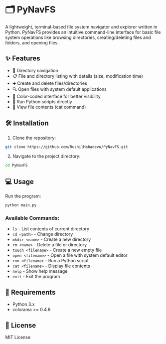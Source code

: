 # 🗂️ PyNavFS

A lightweight, terminal-based file system navigator and explorer written in Python. PyNavFS provides an intuitive command-line interface for basic file system operations like browsing directories, creating/deleting files and folders, and opening files.

## ✨ Features
- 📁 Directory navigation
- 📋 File and directory listing with details (size, modification time)
- ➕ Create and delete files/directories
- 🔍 Open files with system default applications
- 🎨 Color-coded interface for better visibility
- 🐍 Run Python scripts directly
- 📝 View file contents (cat command)

## 🛠️ Installation

1. Clone the repository:
```bash
git clone https://github.com/RushilMahadevu/PyNavFS.git
```

2. Navigate to the project directory:
```bash
cd PyNavFS
```


## 💻 Usage

Run the program:
```bash
python main.py
```

### Available Commands:
- `ls` - List contents of current directory
- `cd <path>` - Change directory
- `mkdir <name>` - Create a new directory
- `rm <name>` - Delete a file or directory
- `touch <filename>` - Create a new empty file
- `open <filename>` - Open a file with system default editor
- `run <filename>` - Run a Python script
- `cat <filename>` - Display file contents
- `help` - Show help message
- `exit` - Exit the program

## 🔧 Requirements
- Python 3.x
- colorama >= 0.4.6

## 📝 License
MIT License